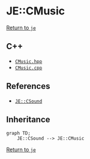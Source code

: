 # JE::CMusic

[Return to `je`](/docs/je.md)

## C++

- [`CMusic.hpp`](/src/je/CMusic.hpp)
- [`CMusic.cpp`](/src/je/CMusic.cpp)

## References

- [`JE::CSound`](/docs/je/CSound.md)

## Inheritance

```mermaid
graph TD;
    JE::CSound --> JE::CMusic
```

[Return to `je`](/docs/je.md)